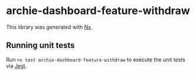 # archie-dashboard-feature-withdraw

This library was generated with [Nx](https://nx.dev).

## Running unit tests

Run `nx test archie-dashboard-feature-withdraw` to execute the unit tests via [Jest](https://jestjs.io).
